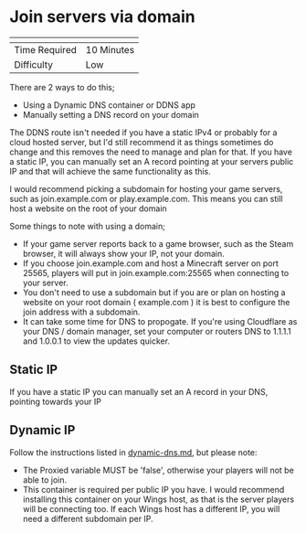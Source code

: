 # Join servers via domain

<table data-view="cards"><thead><tr><th></th><th></th></tr></thead><tbody><tr><td>Time Required</td><td>10 Minutes</td></tr><tr><td>Difficulty</td><td>Low</td></tr></tbody></table>

There are 2 ways to do this;

* Using a Dynamic DNS container or DDNS app
* Manually setting a DNS record on your domain

The DDNS route isn't needed if you have a static IPv4 or probably for a cloud hosted server, but I'd still recommend it as things sometimes do change and this removes the need to manage and plan for that. If you have a static IP, you can manually set an A record pointing at your servers public IP and that will achieve the same functionality as this.

I would recommend picking a subdomain for hosting your game servers, such as join.example.com or play.example.com. This means you can still host a website on the root of your domain

Some things to note with using a domain;

* If your game server reports back to a game browser, such as the Steam browser, it will always show your IP, not your domain.
* If you choose join.example.com and host a Minecraft server on port 25565, players will put in join.example.com:25565 when connecting to your server.
* You don't need to use a subdomain but if you are or plan on hosting a website on your root domain ( example.com ) it is best to configure the join address with a subdomain.
* It can take some time for DNS to propogate. If you're using Cloudflare as your DNS / domain manager, set your computer or routers DNS to 1.1.1.1 and 1.0.0.1 to view the updates quicker.

## Static IP

If you have a static IP you can manually set an A record in your DNS, pointing towards your IP

## Dynamic IP

Follow the instructions listed in [dynamic-dns.md](../cloudflare/dynamic-dns.md "mention"), but please note:

* The Proxied variable MUST be 'false', otherwise your players will not be able to join.
* This container is required per public IP you have. I would recommend installing this container on your Wings host, as that is the server players will be connecting too. If each Wings host has a different IP, you will need a different subdomain per IP.

